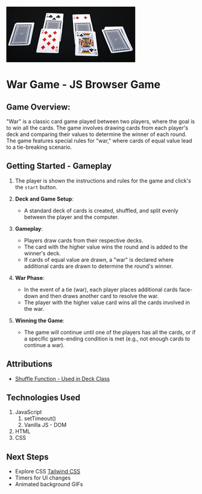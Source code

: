![alt text](./assets/image.png)

# War Game - JS Browser Game

## Game Overview:

"War" is a classic card game played between two players, where the goal is to win all the cards. The game involves drawing cards from each player's deck and comparing their values to determine the winner of each round. The game features special rules for "war," where cards of equal value lead to a tie-breaking scenario.

## Getting Started - Gameplay

1. The player is shown the instructions and rules for the game and click's the `start` button.

1. **Deck and Game Setup**:

   - A standard deck of cards is created, shuffled, and split evenly between the player and the computer.

1. **Gameplay**:

   - Players draw cards from their respective decks.
   - The card with the higher value wins the round and is added to the winner's deck.
   - If cards of equal value are drawn, a "war" is declared where additional cards are drawn to determine the round's winner.

1. **War Phase**:

   - In the event of a tie (war), each player places additional cards face-down and then draws another card to resolve the war.
   - The player with the higher value card wins all the cards involved in the war.

1. **Winning the Game**:
   - The game will continue until one of the players has all the cards, or if a specific game-ending condition is met (e.g., not enough cards to continue a war).


## Attributions

- [Shuffle Function - Used in Deck Class](https://stackoverflow.com/questions/2450954/how-to-randomize-shuffle-a-javascript-array) 

## Technologies Used

1. JavaScript
   1. setTimeout()
   1. Vanilla JS - DOM
1. HTML
1. CSS

## Next Steps

- Explore CSS [Tailwind CSS](https://tailwindcss.com/)
- Timers for UI changes
- Animated background GIFs
